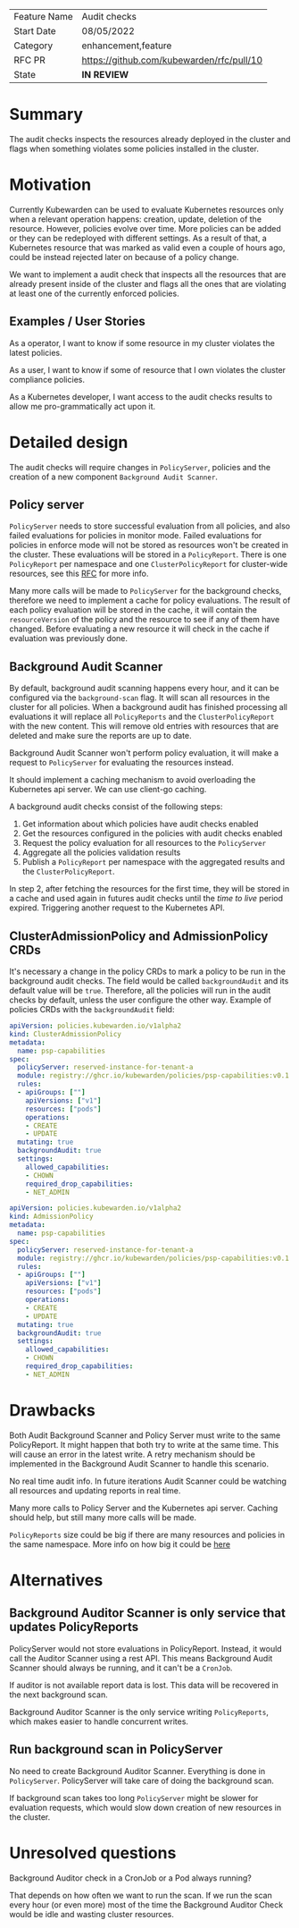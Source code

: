 
|              |                                  |
| :----------- | :------------------------------- |
| Feature Name | Audit checks                           |
| Start Date   | 08/05/2022                        |
| Category     | enhancement,feature                 |
| RFC PR       | https://github.com/kubewarden/rfc/pull/10  |
| State        | **IN REVIEW**                     |


# Summary

The audit checks inspects the resources already deployed in the cluster and flags
when something violates some policies installed in the cluster.

# Motivation

Currently Kubewarden can be used to evaluate Kubernetes resources only when a relevant
operation happens: creation, update, deletion of the resource. However, policies evolve over time.
More policies can be added or they can be redeployed with different settings.
As a result of that, a Kubernetes resource that was marked as valid even a couple of hours ago,
could be instead rejected later on because of a policy change.

We want to implement a audit check that inspects all the resources that are already
present inside of the cluster and flags all the ones that are violating at least one of
the currently enforced policies.

## Examples / User Stories

As a operator, I want to know if some resource in my cluster violates the latest policies.

As a user, I want to know if some of resource that I own violates the cluster compliance policies.

As a Kubernetes developer, I want access to the audit checks results to allow me pro-grammatically act upon it.

# Detailed design

The audit checks will require changes in `PolicyServer`, policies and the creation of a new component `Background Audit Scanner`.

## Policy server

`PolicyServer` needs to store successful evaluation from all policies, and also failed evaluations for 
policies in monitor mode. Failed evaluations for policies in enforce mode will not be stored as resources won't be 
created in the cluster. These evaluations will be stored in a `PolicyReport`. There is one `PolicyReport` per namespace and 
one `ClusterPolicyReport` for cluster-wide resources, see this [RFC](https://github.com/kubewarden/rfc/pull/13/files) for more info.

Many more calls will be made to `PolicyServer` for the background checks, therefore we need to implement a cache
for policy evaluations. The result of each policy evaluation will be stored in the cache, it will contain the `resourceVersion`
of the policy and the resource to see if any of them have changed. Before evaluating a new resource it will check in the 
cache if evaluation was previously done. 

## Background Audit Scanner

By default, background audit scanning happens every hour, and it can be configured via the `background-scan` flag.
It will scan all resources in the cluster for all policies.
When a background audit has finished processing all evaluations it will replace all `PolicyReports` and the `ClusterPolicyReport`
with the new content. This will remove old entries with resources that are deleted and make sure the reports are up to date. 

Background Audit Scanner won't perform policy evaluation, it will make a request to `PolicyServer` for evaluating the resources
instead.

It should implement a caching mechanism to avoid overloading the Kubernetes api server. We can use client-go caching.

A background audit checks consist of the following steps:
1. Get information about which policies have audit checks enabled
2. Get the resources configured in the policies with audit checks enabled
3. Request the policy evaluation for all resources to the `PolicyServer`
4. Aggregate all the policies validation results
5. Publish a `PolicyReport` per namespace
with the aggregated results and the `ClusterPolicyReport`.

In step 2, after fetching the resources for the first time,  they will be stored in a
cache and used again in futures audit checks until the *time to live* period expired.
Triggering another request to the Kubernetes API.

## ClusterAdmissionPolicy and AdmissionPolicy CRDs

It's necessary a change in the policy CRDs to mark a policy to be run in the background audit checks.
The field would be called `backgroundAudit` and its default value will be `true`.
Therefore, all the policies will run in the audit checks by default, unless the user
configure the other way. Example of policies CRDs with the `backgroundAudit` field:

```yaml
apiVersion: policies.kubewarden.io/v1alpha2
kind: ClusterAdmissionPolicy
metadata:
  name: psp-capabilities
spec:
  policyServer: reserved-instance-for-tenant-a
  module: registry://ghcr.io/kubewarden/policies/psp-capabilities:v0.1.3
  rules:
  - apiGroups: [""]
    apiVersions: ["v1"]
    resources: ["pods"]
    operations:
    - CREATE
    - UPDATE
  mutating: true
  backgroundAudit: true
  settings:
    allowed_capabilities:
    - CHOWN
    required_drop_capabilities:
    - NET_ADMIN
```

```yaml
apiVersion: policies.kubewarden.io/v1alpha2
kind: AdmissionPolicy
metadata:
  name: psp-capabilities
spec:
  policyServer: reserved-instance-for-tenant-a
  module: registry://ghcr.io/kubewarden/policies/psp-capabilities:v0.1.3
  rules:
  - apiGroups: [""]
    apiVersions: ["v1"]
    resources: ["pods"]
    operations:
    - CREATE
    - UPDATE
  mutating: true
  backgroundAudit: true
  settings:
    allowed_capabilities:
    - CHOWN
    required_drop_capabilities:
    - NET_ADMIN
```

# Drawbacks

Both Audit Background Scanner and Policy Server must write to the same PolicyReport. It might happen that both try to
write at the same time. This will cause an error in the latest write. A retry mechanism should be implemented in the
Background Audit Scanner to handle this scenario.

No real time audit info. In future iterations Audit Scanner could be watching all resources and updating reports in real time.

Many more calls to Policy Server and the Kubernetes api server. Caching should help, but still many more calls will be made.

`PolicyReports` size could be big if there are many resources and policies in the same namespace. More info on how big it 
could be [here](https://github.com/kubewarden/rfc/pull/13#issuecomment-1253744208)

# Alternatives

## Background Auditor Scanner is only service that updates PolicyReports

PolicyServer would not store evaluations in PolicyReport. Instead, it would call the Auditor Scanner using a rest API.
This means Background Audit Scanner should always be running, and it can't be a `CronJob`.

If auditor is not available report data is lost. This data will be recovered in the next background scan.

Background Auditor Scanner is the only service writing `PolicyReports`, which makes easier to handle concurrent writes.

## Run background scan in PolicyServer

No need to create Background Auditor Scanner. Everything is done in `PolicyServer`. PolicyServer will take care 
of doing the background scan.

If background scan takes too long `PolicyServer` might be slower for evaluation requests, which would slow down creation 
of new resources in the cluster.

# Unresolved questions

Background Auditor check in a CronJob or a Pod always running?

That depends on how often we want to run the scan. If we run the scan every hour (or even more) most of the time the 
Background Auditor Check would be idle and wasting cluster resources.



